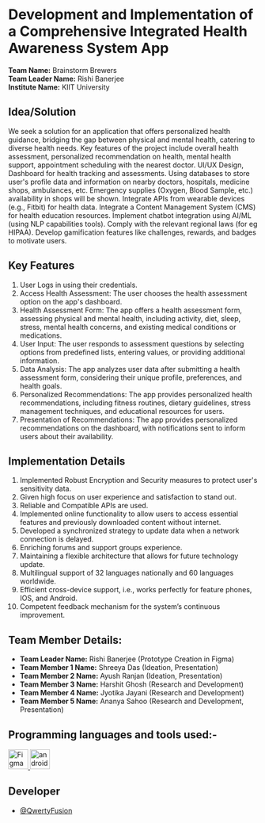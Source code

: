 # Development and Implementation of a Comprehensive Integrated Health Awareness System App

**Team Name:** Brainstorm Brewers  
**Team Leader Name:** Rishi Banerjee  
**Institute Name:** KIIT University

## Idea/Solution
We seek a solution for an application that offers personalized health guidance, bridging the gap between physical and mental health, catering to diverse health needs. Key features of the project include overall health assessment, personalized recommendation on health, mental health support, appointment scheduling with the nearest doctor. UI/UX Design, Dashboard for health tracking and assessments. Using databases to store user's profile data and information on nearby doctors, hospitals, medicine shops, ambulances, etc. Emergency supplies (Oxygen, Blood Sample, etc.) availability in shops will be shown. Integrate APIs from wearable devices (e.g., Fitbit) for health data. Integrate a Content Management System (CMS) for health education resources. Implement chatbot integration using AI/ML (using NLP capabilities tools). Comply with the relevant regional laws (for eg HIPAA). Develop gamification features like challenges, rewards, and badges to motivate users.

## Key Features
1. User Logs in using their credentials.
2. Access Health Assessment: The user chooses the health assessment option on the app's dashboard.
3. Health Assessment Form: The app offers a health assessment form, assessing physical and mental health, including activity, diet, sleep, stress, mental health concerns, and existing medical conditions or medications.
4. User Input: The user responds to assessment questions by selecting options from predefined lists, entering values, or providing additional information.
5. Data Analysis: The app analyzes user data after submitting a health assessment form, considering their unique profile, preferences, and health goals.
6. Personalized Recommendations: The app provides personalized health recommendations, including fitness routines, dietary guidelines, stress management techniques, and educational resources for users.
7. Presentation of Recommendations: The app provides personalized recommendations on the dashboard, with notifications sent to inform users about their availability.

## Implementation Details
1. Implemented Robust Encryption and Security measures to protect user's sensitivity data.
2. Given high focus on user experience and satisfaction to stand out.
3. Reliable and Compatible APIs are used.
4. Implemented online functionality to allow users to access essential features and previously downloaded content without internet.
5. Developed a synchronized strategy to update data when a network connection is delayed.
6. Enriching forums and support groups experience.
7. Maintaining a flexible architecture that allows for future technology update.
8. Multilingual support of 32 languages nationally and 60 languages worldwide.
9. Efficient cross-device support, i.e., works perfectly for feature phones, IOS, and Android.
10. Competent feedback mechanism for the system’s continuous improvement.

## Team Member Details:
- **Team Leader Name:** Rishi Banerjee (Prototype Creation in Figma)
- **Team Member 1 Name:** Shreeya Das (Ideation, Presentation)
- **Team Member 2 Name:** Ayush Ranjan (Ideation, Presentation)
- **Team Member 3 Name:** Harshit Ghosh (Research and Development)
- **Team Member 4 Name:** Jyotika Jayani (Research and Development)
- **Team Member 5 Name:** Ananya Sahoo (Research and Development, Presentation)

## Programming languages and tools used:-
<p align="left">
<a href="https://figma.com" target="_blank" rel="noreferrer"> <img src="https://upload.wikimedia.org/wikipedia/commons/thumb/3/33/Figma-logo.svg/1667px-Figma-logo.svg.png" alt="Figma" width="40" height="40"/> </a> 
<a href=https://kotlinlang.org target="_blank" rel="noreferrer"> <img src=https://www.vectorlogo.zone/logos/kotlinlang/kotlinlang-icon.svg alt="android" width="40" height="40"/> </a> </p>

## Developer
*   [@QwertyFusion](https://github.com/QwertyFusion)
